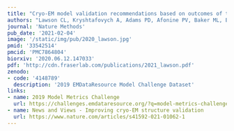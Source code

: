 ```yaml
---
title: "Cryo-EM model validation recommendations based on outcomes of the 2019 EMDataResource challenge"
authors: "Lawson CL, Kryshtafovych A, Adams PD, Afonine PV, Baker ML, Barad BA, Bond P, Burnley T, Cao R, Cheng J, Chojnowski G, Cowtan K, Dill KA, DiMaio F, Farrell DP, Fraser JS, Jr. Herzik MA, Hoh SW, Hou J, Hung L, Igaev M, Joseph AP, Kihara D, Kumar D, Mittal S, Monastyrskyy B, Olek M, Palmer CM, Patwardhan A, Perez A, Pfab J, Pintilie GD, Richardson JS, Rosenthal PB, Sarkar D, Schäfer LU, Schmid MF, Schröder GF, Shekhar M, Si D, Singharoy A, Terashi G, Terwilliger TC, Vaiana A, Wang L, Wang Z, **Wankowicz SA**, Williams CJ, Winn M, Wu T, Yu X, Zhang K, Berman HM, Chiu W"
journal: 'Nature Methods'
pub_date: '2021-02-04'
image: '/static/img/pub/2020_lawson.jpg'
pmid: '33542514'
pmcid: 'PMC7864804'
biorxiv: '2020.06.12.147033'
pdf: 'http://cdn.fraserlab.com/publications/2021_lawson.pdf'
zenodo:
- code: '4148789'
  description: '2019 EMDataResource Model Challenge Dataset'
links:
- name: 2019 Model Metrics Challenge
  url: https://challenges.emdataresource.org/?q=model-metrics-challenge-2019
- name: News and Views - Improving cryo-EM structure validation
  url: https://www.nature.com/articles/s41592-021-01062-1
---
```

